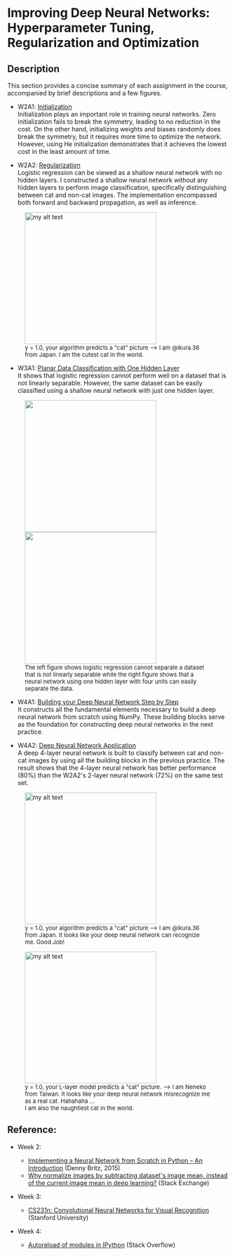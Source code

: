 # Improving Deep Neural Networks: Hyperparameter Tuning, Regularization and Optimization


## Description

This section provides a concise summary of each assignment in the course, accompanied by brief descriptions and a few figures.

- W2A1: [Initialization](https://htmlpreview.github.io/?https://github.com/lionlai1989/Deep_Learning_Specialization/blob/master/C2-Improving_Deep_Neural_Networks_Hyperparameter_Tuning_Regularization_and_Optimization/W1A1-Initialization/Initialization.html)  
Initialization plays an important role in training neural networks. Zero initialization fails to break the symmetry, leading to no reduction in the cost. On the other hand, initializing weights and biases randomly does break the symmetry, but it requires more time to optimize the network. However, using He initialization demonstrates that it achieves the lowest cost in the least amount of time.

- W2A2: [Regularization](https://htmlpreview.github.io/?https://github.com/lionlai1989/Deep_Learning_Specialization/blob/master/C2-Improving_Deep_Neural_Networks_Hyperparameter_Tuning_Regularization_and_Optimization/W1A2-Regularization/Regularization.html)  
Logistic regression can be viewed as a shallow neural network with no hidden layers. I constructed a shallow neural network without any hidden layers to perform image classification, specifically distinguishing between cat and non-cat images. The implementation encompassed both forward and backward propagation, as well as inference.  

<figure>
<img src="./W2A2-Logistic_Regression_with_a_Neural_Network_Mindset/my_images/ikura.36.png" alt="my alt text" height="300"/>
<figcaption style="font-size: small;">y = 1.0, your algorithm predicts a "cat" picture --> I am @ikura.36 from Japan. I am the cutest cat in the world.</figcaption>
</figure>

- W3A1: [Planar Data Classification with One Hidden Layer](https://htmlpreview.github.io/?https://github.com/lionlai1989/Deep_Learning_Specialization/blob/master/C1-Neural_Networks_and_Deep_Learning/W3A1-Planar_Data_Classification_with_One_Hidden_Layer/Planar_data_classification_with_one_hidden_layer.html)  
It shows that logistic regression cannot perform well on a dataset that is not linearly separable. However, the same dataset can be easily classified using a shallow neural network with just one hidden layer.  

<figure float="left">
<img src="./W3A1-Planar_Data_Classification_with_One_Hidden_Layer/experiment_output/logistic_regression_output.png" height="300"/>
<img src="./W3A1-Planar_Data_Classification_with_One_Hidden_Layer/experiment_output/nn_1layer_4units_output.png" height="300"/>
<figcaption style="font-size: small;">The left figure shows logistic regression cannot separate a dataset that is not linearly separable while the right figure shows that a neural network using one hidden layer with four units can easily separate the data.</figcaption>
</figure>

- W4A1: [Building your Deep Neural Network Step by Step](https://htmlpreview.github.io/?https://github.com/lionlai1989/Deep_Learning_Specialization/blob/master/C1-Neural_Networks_and_Deep_Learning/W4A1-Building_your_Deep_Neural_Network_Step_by_Step/Building_your_Deep_Neural_Network_Step_by_Step.html)  
It constructs all the fundamental elements necessary to build a deep neural network from scratch using NumPy. These building blocks serve as the foundation for constructing deep neural networks in the next practice.  

- W4A2: [Deep Neural Network Application](https://htmlpreview.github.io/?)  
A deep 4-layer neural network is built to classify between cat and non-cat images by using all the building blocks in the previous practice. The result shows that the 4-layer neural network has better performance (80%) than the W2A2's 2-layer neural network (72%) on the same test set.  

<figure>
<img src="./W4A2-Deep_Neural_Network_Application/my_images/ikura.36.png" alt="my alt text" height="300"/>
<figcaption style="font-size: small;">y = 1.0, your algorithm predicts a "cat" picture --> I am @ikura.36 from Japan. It looks like your deep neural network can recognize me. Good Job!</figcaption>
</figure>

<figure>
<img src="./W4A2-Deep_Neural_Network_Application/my_images/neneko.png" alt="my alt text" height="300"/>
<figcaption style="font-size: small;">y = 1.0, your L-layer model predicts a "cat" picture. --> I am Neneko from Taiwan. It looks like your deep neural network misrecognize me as a real cat. Hahahaha ...<br>I am also the naughtiest cat in the world.</figcaption>
</figure>


## Reference:

- Week 2:
  - [Implementing a Neural Network from Scratch in Python – An Introduction](https://github.com/dennybritz/nn-from-scratch) (Denny Britz, 2015)
  - [Why normalize images by subtracting dataset's image mean, instead of the current image mean in deep learning?](https://stats.stackexchange.com/questions/211436/why-normalize-images-by-subtracting-datasets-image-mean-instead-of-the-current) (Stack Exchange)

- Week 3:
  - [CS231n: Convolutional Neural Networks for Visual Recognition](https://cs231n.github.io/neural-networks-case-study/) (Stanford University)

- Week 4:
  - [Autoreload of modules in IPython](https://stackoverflow.com/questions/1907993/autoreload-of-modules-in-ipython) (Stack Overflow)
